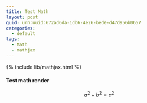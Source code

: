 ```yaml
---
title: Test Math
layout: post
guid: urn:uuid:672ad6da-1db6-4e26-bede-d47d956b0657
categories:
  - default
tags:
  - Math
  - mathjax
---
```


{% include lib/mathjax.html %}

#### Test math render

$$a^2 + b^2 = c^2$$
